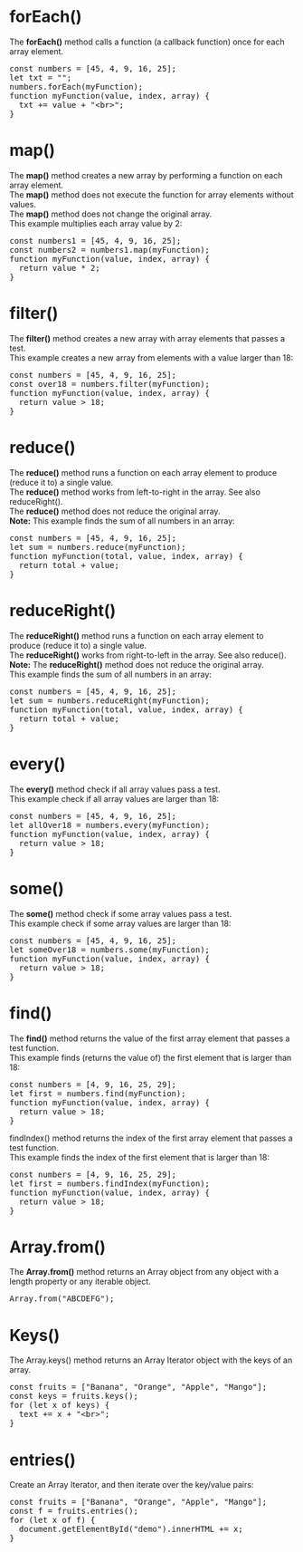 <h1>forEach()</h1>
The <b>forEach()</b> method calls a function (a callback function) once for each array element.
<pre>
const numbers = [45, 4, 9, 16, 25];
let txt = "";
numbers.forEach(myFunction);
function myFunction(value, index, array) {
  txt += value + "&lt;br&gt;";
}
</pre>
<h1>map()</h1>
The <b>map()</b> method creates a new array by performing a function on each array element.
<br>
The <b>map()</b> method does not execute the function for array elements without values.
<br>
The <b>map()</b> method does not change the original array.
<br>
This example multiplies each array value by 2:
<pre>
const numbers1 = [45, 4, 9, 16, 25];
const numbers2 = numbers1.map(myFunction);
function myFunction(value, index, array) {
  return value * 2;
}
</pre>
<h1>filter()</h1>
The <b>filter()</b> method creates a new array with array elements that passes a test.
<br>
This example creates a new array from elements with a value larger than 18:
<pre>
const numbers = [45, 4, 9, 16, 25];
const over18 = numbers.filter(myFunction);
function myFunction(value, index, array) {
  return value &gt; 18;
}
</pre>
<h1>reduce()</h1>
The <b>reduce()</b> method runs a function on each array element to produce (reduce it to) a single value.
<br>
The <b>reduce()</b> method works from left-to-right in the array. See also reduceRight().
<br>
The <b>reduce()</b> method does not reduce the original array.
<br>
<b>Note:</b>  This example finds the sum of all numbers in an array:
<pre>
const numbers = [45, 4, 9, 16, 25];
let sum = numbers.reduce(myFunction);
function myFunction(total, value, index, array) {
  return total + value;
}
</pre>
<h1>reduceRight()</h1>
The <b>reduceRight()</b> method runs a function on each array element to produce (reduce it to) a single value.
<br>
The <b>reduceRight()</b> works from right-to-left in the array. See also reduce().
<br>
<b>Note:</b> The <b>reduceRight()</b> method does not reduce the original array.
<br>
This example finds the sum of all numbers in an array:
<pre>
const numbers = [45, 4, 9, 16, 25];
let sum = numbers.reduceRight(myFunction);
function myFunction(total, value, index, array) {
  return total + value;
}
</pre>
<h1>every()</h1>
The <b>every()</b> method check if all array values pass a test.
<br>
This example check if all array values are larger than 18:
<pre>
const numbers = [45, 4, 9, 16, 25];
let allOver18 = numbers.every(myFunction);
function myFunction(value, index, array) {
  return value &gt; 18;
}
</pre>
<h1>some()</h1>
The <b>some()</b> method check if some array values pass a test.
<br>
This example check if some array values are larger than 18:
<pre>
const numbers = [45, 4, 9, 16, 25];
let someOver18 = numbers.some(myFunction);
function myFunction(value, index, array) {
  return value &gt; 18;
}
</pre>
<h1>find()</h1>
The <b>find()</b> method returns the value of the first array element that passes a test function.
<br>
This example finds (returns the value of) the first element that is larger than 18:
<pre>
const numbers = [4, 9, 16, 25, 29];
let first = numbers.find(myFunction);
function myFunction(value, index, array) {
  return value &gt; 18;
}
</pre>
<h1findIndex()
The <b>findIndex()</b> method returns the index of the first array element that passes a test function.
<br>
This example finds the index of the first element that is larger than 18:
<pre>
const numbers = [4, 9, 16, 25, 29];
let first = numbers.findIndex(myFunction);
function myFunction(value, index, array) {
  return value &gt; 18;
}
</pre>
<h1>Array.from()</h1>
The <b>Array.from()</b> method returns an Array object from any object with a length property or any iterable object.
<pre>Array.from("ABCDEFG");</pre>
<h1>Keys()</h1>
The Array.keys() method returns an Array Iterator object with the keys of an array.
<pre>
const fruits = ["Banana", "Orange", "Apple", "Mango"];
const keys = fruits.keys();
for (let x of keys) {
  text += x + "&lt;br&gt;";
}
</pre>
<h1>entries()</h1>
Create an Array Iterator, and then iterate over the key/value pairs:
<pre>
const fruits = ["Banana", "Orange", "Apple", "Mango"];
const f = fruits.entries();
for (let x of f) {
  document.getElementById("demo").innerHTML += x;
}
</pre>
